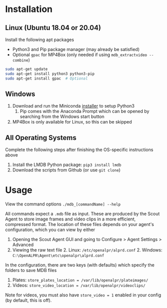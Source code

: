 # Installation

## Linux (Ubuntu 18.04 or 20.04)

Install the following apt packages

* Python3 and Pip package manager (may already be satisfied)
* Optional `gpac` for MP4Box (only needed if using `mdb_extractvideo --combine`)

```bash
sudo apt-get update
sudo apt-get install python3 python3-pip
sudo apt-get install gpac  # Optional
```

## Windows

1. Download and run the Miniconda [installer](https://docs.conda.io/en/latest/miniconda.html) to setup Python3
    1. Pip comes with the Anaconda Prompt which can be opened by searching from the Windows start button
2. MP4Box is only available for Linux, so this can be skipped

## All Operating Systems

Complete the following steps after finishing the OS-specific instructions above

1. Install the LMDB Python package: `pip3 install lmdb`
2. Download the scripts from Github (or use `git clone`)

# Usage

View the command options `./mdb_[commandName] --help`

All commands expect a `.mdb` file as input.
These are produced by the Scout Agent to store image frames and video clips in a more efficient, compressed format.
The location of these files depends on your agent's configuration, which you can view by either
  1. Opening the Scout Agent GUI and going to Configure > Agent Settings > Advanced
  2. Viewing the raw text file
      2. Linux: `/etc/openalpr/alprd.conf`
      2. Windows: `C:\OpenALPR\Agent\etc\openalpr\alprd.conf`

In the configuration, there are two keys (with defaults) which specify the folders to save MDB files
  1. Plates: `store_plates_location = /var/lib/openalpr/plateimages/`
  2. Videos: `store_video_location = /var/lib/openalpr/videoclips/`

Note for videos, you must also have `store_video = 1` enabled in your config (by default, this is off).
